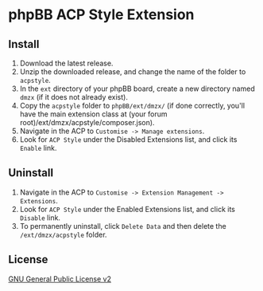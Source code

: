 # phpBB ACP Style Extension

## Install

1. Download the latest release.
2. Unzip the downloaded release, and change the name of the folder to `acpstyle`.
3. In the `ext` directory of your phpBB board, create a new directory named `dmzx` (if it does not already exist).
4. Copy the `acpstyle` folder to `phpBB/ext/dmzx/` (if done correctly, you'll have the main extension class at (your forum root)/ext/dmzx/acpstyle/composer.json).
5. Navigate in the ACP to `Customise -> Manage extensions`.
6. Look for `ACP Style` under the Disabled Extensions list, and click its `Enable` link.

## Uninstall

1. Navigate in the ACP to `Customise -> Extension Management -> Extensions`.
2. Look for `ACP Style` under the Enabled Extensions list, and click its `Disable` link.
3. To permanently uninstall, click `Delete Data` and then delete the `/ext/dmzx/acpstyle` folder.

## License
[GNU General Public License v2](http://opensource.org/licenses/GPL-2.0)
